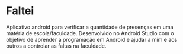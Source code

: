 # Faltei
Aplicativo android para verificar a quantidade de presenças em uma matéria de escola/faculdade. Desenvolvido no Android Studio com o objetivo de aprender a programação em Android e ajudar a mim e aos outros a controlar as faltas na faculdade.
